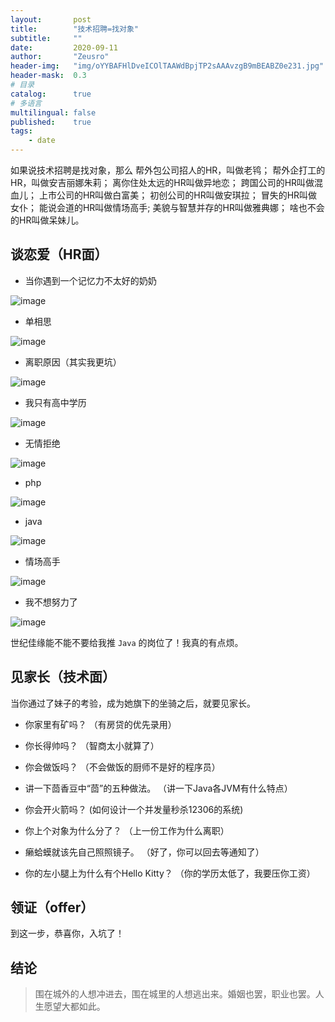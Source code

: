 ```yaml
---
layout:       post
title:        "技术招聘=找对象"
subtitle:     ""
date:         2020-09-11
author:       "Zeusro"
header-img:   "img/oYYBAFHlDveICOlTAAWdBpjTP2sAAAvzgB9mBEABZ0e231.jpg"
header-mask:  0.3
# 目录
catalog:      true
# 多语言
multilingual: false
published:    true
tags:
    - date
---
```


如果说技术招聘是找对象，那么
帮外包公司招人的HR，叫做老鸨；
帮外企打工的HR，叫做安吉丽娜朱莉；
离你住处太远的HR叫做异地恋；
跨国公司的HR叫做混血儿；
上市公司的HR叫做白富美；
初创公司的HR叫做安琪拉；
冒失的HR叫做女仆；
能说会道的HR叫做情场高手;
美貌与智慧并存的HR叫做雅典娜；
啥也不会的HR叫做呆妹儿。


## 谈恋爱（HR面）

- 当你遇到一个记忆力不太好的奶奶

![image](/img/in-post/date-with-hr/nainai.png)

- 单相思

![image](/img/in-post/date-with-hr/danxiangsi.jpg)

- 离职原因（其实我更坑）

![image](/img/in-post/date-with-hr/lizhi.jpg)

- 我只有高中学历

![image](/img/in-post/date-with-hr/xueli.jpg)

- 无情拒绝

![image](/img/in-post/date-with-hr/reject.jpg)

- php

![image](/img/in-post/date-with-hr/php.jpg)

- java

![image](/img/in-post/date-with-hr/java.jpg)

- 情场高手

![image](/img/in-post/date-with-hr/hr.jpg)

- 我不想努力了

![image](/img/in-post/date-with-hr/nuli.jpg)

世纪佳缘能不能不要给我推 `Java` 的岗位了！我真的有点烦。

## 见家长（技术面）

当你通过了妹子的考验，成为她旗下的坐骑之后，就要见家长。

- 你家里有矿吗？
（有房贷的优先录用）

- 你长得帅吗？
（智商太小就算了）

- 你会做饭吗？
（不会做饭的厨师不是好的程序员）

- 讲一下茴香豆中“茴”的五种做法。
（讲一下Java各JVM有什么特点）

- 你会开火箭吗？
(如何设计一个并发量秒杀12306的系统)

- 你上个对象为什么分了？
（上一份工作为什么离职）

- 癞蛤蟆就该先自己照照镜子。
（好了，你可以回去等通知了）

- 你的左小腿上为什么有个Hello Kitty？
（你的学历太低了，我要压你工资）

## 领证（offer）

到这一步，恭喜你，入坑了！

## 结论

> 围在城外的人想冲进去，围在城里的人想逃出来。婚姻也罢，职业也罢。人生愿望大都如此。